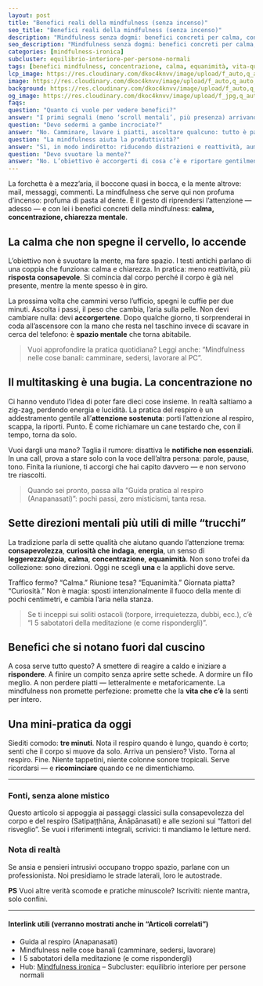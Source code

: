 ```yaml
---
layout: post
title: "Benefici reali della mindfulness (senza incenso)"
seo_title: "Benefici reali della mindfulness (senza incenso)"
description: "Mindfulness senza dogmi: benefici concreti per calma, concentrazione e chiarezza mentale. Esercizi minuscoli, effetti reali."
seo_description: "Mindfulness senza dogmi: benefici concreti per calma, concentrazione e chiarezza mentale. Esercizi minuscoli, effetti reali."
categories: [mindfulness-ironica]
subcluster: equilibrio-interiore-per-persone-normali
tags: [benefici mindfulness, concentrazione, calma, equanimità, vita-quotidiana]
lcp_image: https://res.cloudinary.com/dkoc4knvv/image/upload/f_auto,q_auto,dpr_auto,c_fill,g_auto,ar_16:9,w_1600/v1756042377/balance_x5qxrc.jpg
image: https://res.cloudinary.com/dkoc4knvv/image/upload/f_auto,q_auto,dpr_auto,c_fill,g_auto,ar_16:9,w_1600/v1756042377/balance_x5qxrc.jpg
background: https://res.cloudinary.com/dkoc4knvv/image/upload/f_auto,q_auto,dpr_auto,c_fill,g_auto,ar_3:2,w_600/v1756042377/balance_x5qxrc.jpg
og_image: https://res.cloudinary.com/dkoc4knvv/image/upload/f_jpg,q_auto,c_fill,g_auto,ar_1.91:1,w_1200/v1756042377/balance_x5qxrc.jpg
faqs:
question: "Quanto ci vuole per vedere benefici?"
answer: "I primi segnali (meno ‘scroll mentali’, più presenza) arrivano in pochi giorni con pratica breve ma costante. Non è una pillola: l’effetto cresce con la regolarità."
question: "Devo sedermi a gambe incrociate?"
answer: "No. Camminare, lavare i piatti, ascoltare qualcuno: tutto è palestra se lo fai con intenzione."
question: "La mindfulness aiuta la produttività?"
answer: "Sì, in modo indiretto: riducendo distrazioni e reattività, aumenta l’attenzione sostenuta e migliori la qualità del lavoro."
question: "Devo svuotare la mente?"
answer: "No. L’obiettivo è accorgerti di cosa c’è e riportare gentilmente l’attenzione dove vuoi tu."
---
```


La forchetta è a mezz’aria, il boccone quasi in bocca, e la mente altrove: mail, messaggi, commenti. La mindfulness che serve qui non profuma d’incenso: profuma di pasta al dente. È il gesto di riprendersi l’attenzione — adesso — e con lei i benefici concreti della mindfulness: **calma, concentrazione, chiarezza mentale**.

## La calma che non spegne il cervello, lo accende

L’obiettivo non è svuotare la mente, ma fare spazio. I testi antichi parlano di una coppia che funziona: calma e chiarezza. In pratica: meno reattività, più **risposta consapevole**. Si comincia dal corpo perché il corpo è già nel presente, mentre la mente spesso è in giro.

La prossima volta che cammini verso l’ufficio, spegni le cuffie per due minuti. Ascolta i passi, il peso che cambia, l’aria sulla pelle. Non devi cambiare nulla: devi **accorgertene**. Dopo qualche giorno, ti sorprenderai in coda all’ascensore con la mano che resta nel taschino invece di scavare in cerca del telefono: è **spazio mentale** che torna abitabile.

> Vuoi approfondire la pratica quotidiana? Leggi anche: “Mindfulness nelle cose banali: camminare, sedersi, lavorare al PC”.

## Il multitasking è una bugia. La concentrazione no

Ci hanno venduto l’idea di poter fare dieci cose insieme. In realtà saltiamo a zig-zag, perdendo energia e lucidità. La pratica del respiro è un addestramento gentile all’**attenzione sostenuta**: porti l’attenzione al respiro, scappa, la riporti. Punto. È come richiamare un cane testardo che, con il tempo, torna da solo.

Vuoi dargli una mano? Taglia il rumore: disattiva le **notifiche non essenziali**. In una call, prova a stare solo con la voce dell’altra persona: parole, pause, tono. Finita la riunione, ti accorgi che hai capito davvero — e non servono tre riascolti.

> Quando sei pronto, passa alla “Guida pratica al respiro (Anapanasati)”: pochi passi, zero misticismi, tanta resa.

## Sette direzioni mentali più utili di mille “trucchi”

La tradizione parla di sette qualità che aiutano quando l’attenzione trema: **consapevolezza**, **curiosità che indaga**, **energia**, un senso di **leggerezza/gioia**, **calma**, **concentrazione**, **equanimità**. Non sono trofei da collezione: sono direzioni. Oggi ne scegli **una** e la applichi dove serve.

Traffico fermo? “Calma.” Riunione tesa? “Equanimità.” Giornata piatta? “Curiosità.” Non è magia: sposti intenzionalmente il fuoco della mente di pochi centimetri, e cambia l’aria nella stanza.

> Se ti inceppi sui soliti ostacoli (torpore, irrequietezza, dubbi, ecc.), c’è “I 5 sabotatori della meditazione (e come rispondergli)”.

## Benefici che si notano fuori dal cuscino

A cosa serve tutto questo? A smettere di reagire a caldo e iniziare a **rispondere**. A finire un compito senza aprire sette schede. A dormire un filo meglio. A non perdere piatti — letteralmente e metaforicamente. La mindfulness non promette perfezione: promette che la **vita che c’è** la senti per intero.

## Una mini-pratica da oggi

Siediti comodo: **tre minuti**. Nota il respiro quando è lungo, quando è corto; senti che il corpo si muove da solo. Arriva un pensiero? Visto. Torna al respiro. Fine. Niente tappetini, niente colonne sonore tropicali. Serve ricordarsi — e **ricominciare** quando ce ne dimentichiamo.

---

### Fonti, senza alone mistico

Questo articolo si appoggia ai passaggi classici sulla consapevolezza del corpo e del respiro (Satipaṭṭhāna, Ānāpānasati) e alle sezioni sui “fattori del risveglio”. Se vuoi i riferimenti integrali, scrivici: ti mandiamo le letture nerd.

### Nota di realtà

Se ansia e pensieri intrusivi occupano troppo spazio, parlane con un professionista. Noi presidiamo le strade laterali, loro le autostrade.

**PS**
Vuoi altre verità scomode e pratiche minuscole? Iscriviti: niente mantra, solo confini.

---

#### Interlink utili (verranno mostrati anche in “Articoli correlati”)

* Guida al respiro (Anapanasati)
* Mindfulness nelle cose banali (camminare, sedersi, lavorare)
* I 5 sabotatori della meditazione (e come rispondergli)
* Hub: [Mindfulness ironica](/categorie/mindfulness-ironica/) – Subcluster: equilibrio interiore per persone normali
